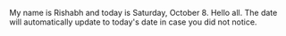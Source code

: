 My name is Rishabh and today is Saturday, October 8. Hello all. The date will automatically update to today's date in case you did not notice.
